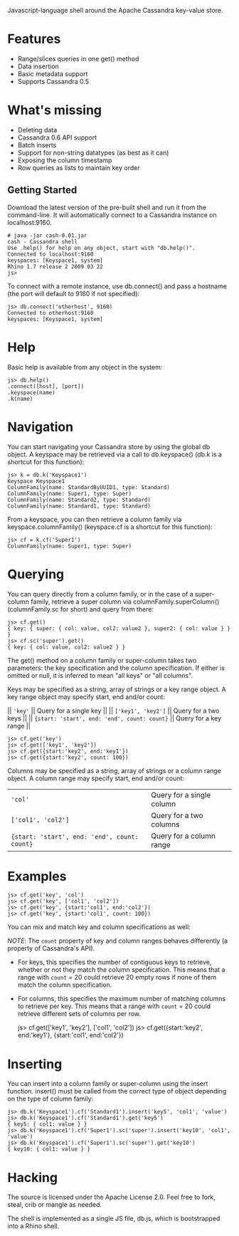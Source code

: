 Javascript-language shell around the Apache Cassandra key-value store.

# Features

  * Range/slices queries in one get() method
  * Data insertion
  * Basic metadata support
  * Supports Cassandra 0.5

# What's missing

  * Deleting data
  * Cassandra 0.6 API support
  * Batch inserts
  * Support for non-string datatypes (as best as it can)
  * Exposing the column timestamp
  * Row queries as lists to maintain key order

## Getting Started

Download the latest version of the pre-built shell and run it from the command-line. It will automatically connect to a Cassandra instance on localhost:9160.

    # java -jar cash-0.01.jar
    cash - Cassandra shell
    Use .help() for help on any object, start with "db.help()".
    Connected to localhost:9160
    keyspaces: [Keyspace1, system]
    Rhino 1.7 release 2 2009 03 22
    js> 

To connect with a remote instance, use db.connect() and pass a hostname (the port will default to 9160 if not specified):

    js> db.connect('otherhost', 9160)
    Connected to otherhost:9160
    keyspaces: [Keyspace1, system]

# Help

Basic help is available from any object in the system:

    js> db.help()
    .connect([host], [port])
    .keyspace(name)
    .k(name)

# Navigation

You can start navigating your Cassandra store by using the global db object. A keyspace may be retrieved via a call to db.keyspace() (db.k is a shortcut for this function):

    js> k = db.k('Keyspace1')
    Keyspace Keyspace1
    ColumnFamily(name: StandardByUUID1, type: Standard)
    ColumnFamily(name: Super1, type: Super)
    ColumnFamily(name: Standard2, type: Standard)
    ColumnFamily(name: Standard1, type: Standard)

From a keyspace, you can then retrieve a column family via keyspace.columnFamily() (keyspace.cf is a shortcut for this function):

    js> cf = k.cf('Super1')
    ColumnFamily(name: Super1, type: Super)

# Querying

You can query directly from a column family, or in the case of a super-column family, retrieve a super column via columnFamily.superColumn() (columnFamily.sc for short) and query from there:

    js> cf.get()
    { key: { super: { col: value, col2: value2 }, super2: { col: value } } }
    js> cf.sc('super').get() 
    { key: { col: value, col2: value2 } }

The get() method on a column family or super-column takes two parameters: the key specification and the column specification. If either is omitted or null, it is inferred to mean "all keys" or "all columns".

Keys may be specified as a string, array of strings or a key range object. A key range object may specify start, end and/or count:

|| `'key'` || Query for a single key ||
|| `['key1', 'key2']` || Query for a two keys ||
|| `{start: 'start', end: 'end', count: count}` || Query for a key range ||

    js> cf.get('key')
    js> cf.get(['key1', 'key2'])
    js> cf.get({start:'key2', end:'key1'})
    js> cf.get({start:'key2', count: 100})

Columns may be specified as a string, array of strings or a column range object. A column range may specify start, end and/or count:

| | |
|----|-----|
| `'col'` | Query for a single column |
| `['col1', 'col2']` | Query for a two columns |
| `{start: 'start', end: 'end', count: count}` | Query for a column range |

# Examples

    js> cf.get('key', 'col')
    js> cf.get('key', ['col1', 'col2'])
    js> cf.get('key', {start:'col1', end:'col2'})
    js> cf.get('key', {start:'col1', count: 100})


You can mix and match key and column specifications as well:

*NOTE*: The `count` property of key and column ranges behaves differently (a property of Cassandra's API). 

  * For keys, this specifies the number of contiguous keys to retrieve, whether or not they match the column specification.  This means that a range with `count` = 20 could retrieve 20 empty rows if none of them match the column specification.
  * For columns, this specifies the maximum number of matching columns to retrieve per key.  This means that a range with `count` = 20 could retrieve different sets of columns per row. 

    js> cf.get(['key1', 'key2'], ['col1', 'col2'])
    js> cf.get({start:'key2', end:'key1'}, {start:'col1', end:'col2'})

# Inserting

You can insert into a column family or super-column using the insert function. insert() must be called from the correct type of object depending on the type of column family:

    js> db.k('Keyspace1').cf('Standard1').insert('key5', 'col1', 'value')
    js> db.k('Keyspace1').cf('Standard1').get('key5')
    { key5: { col1: value } }
    js> db.k('Keyspace1').cf('Super1').sc('super').insert('key10', 'col1', 'value')
    js> db.k('Keyspace1').cf('Super1').sc('super').get('key10')
    { key10: { col1: value } }

# Hacking

The source is licensed under the Apache License 2.0.  Feel free to fork, steal, crib or mangle as needed.

The shell is implemented as a single JS file, db.js, which is bootstrapped into a Rhino shell.  

